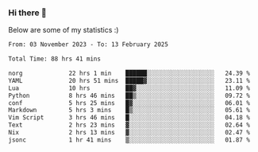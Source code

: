 ### Hi there 👋
Below are some of my statistics :)

<!--START_SECTION:waka-->

```txt
From: 03 November 2023 - To: 13 February 2025

Total Time: 88 hrs 41 mins

norg             22 hrs 1 min    ██████░░░░░░░░░░░░░░░░░░░   24.39 %
YAML             20 hrs 51 mins  █████▓░░░░░░░░░░░░░░░░░░░   23.11 %
Lua              10 hrs          ██▓░░░░░░░░░░░░░░░░░░░░░░   11.09 %
Python           8 hrs 46 mins   ██▒░░░░░░░░░░░░░░░░░░░░░░   09.72 %
conf             5 hrs 25 mins   █▓░░░░░░░░░░░░░░░░░░░░░░░   06.01 %
Markdown         5 hrs 3 mins    █▒░░░░░░░░░░░░░░░░░░░░░░░   05.61 %
Vim Script       3 hrs 46 mins   █░░░░░░░░░░░░░░░░░░░░░░░░   04.18 %
Text             2 hrs 23 mins   ▓░░░░░░░░░░░░░░░░░░░░░░░░   02.64 %
Nix              2 hrs 13 mins   ▓░░░░░░░░░░░░░░░░░░░░░░░░   02.47 %
jsonc            1 hr 41 mins    ▒░░░░░░░░░░░░░░░░░░░░░░░░   01.87 %
```

<!--END_SECTION:waka-->

<!--
**KlapenHz/KlapenHz** is a ✨ _special_ ✨ repository because its `README.md` (this file) appears on your GitHub profile.

Here are some ideas to get you started:

- 🔭 I’m currently working on ...
- 🌱 I’m currently learning ...
- 👯 I’m looking to collaborate on ...
- 🤔 I’m looking for help with ...
- 💬 Ask me about ...
- 📫 How to reach me: ...
- 😄 Pronouns: ...
- ⚡ Fun fact: ...
-->
